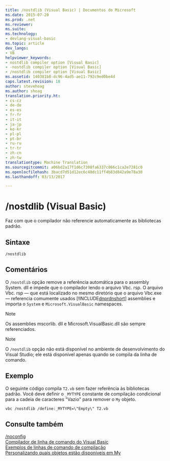 ```yaml
---
title: /nostdlib (Visual Basic) | Documentos do Microsoft
ms.date: 2015-07-20
ms.prod: .net
ms.reviewer: 
ms.suite: 
ms.technology:
- devlang-visual-basic
ms.topic: article
dev_langs:
- VB
helpviewer_keywords:
- nostdlib compiler option [Visual Basic]
- -nostdlib compiler option [Visual Basic]
- /nostdlib compiler option [Visual Basic]
ms.assetid: 140381b8-dc96-4ad5-ae11-792c9ed0be4d
caps.latest.revision: 18
author: stevehoag
ms.author: shoag
translation.priority.ht:
- cs-cz
- de-de
- es-es
- fr-fr
- it-it
- ja-jp
- ko-kr
- pl-pl
- pt-br
- ru-ru
- tr-tr
- zh-cn
- zh-tw
translationtype: Machine Translation
ms.sourcegitcommit: a06bd2a17f1d6c7308fa6337c866c1ca2e7281c0
ms.openlocfilehash: 3bacd7d51d12ec6c48dc11ff4b83d842a9e78a30
ms.lasthandoff: 03/13/2017

---
```

# <a name="nostdlib-visual-basic"></a>/nostdlib (Visual Basic)
Faz com que o compilador não referencie automaticamente as bibliotecas padrão.  
  
## <a name="syntax"></a>Sintaxe  
  
```  
/nostdlib  
```  
  
## <a name="remarks"></a>Comentários  
 O `/nostdlib` opção remove a referência automática para o assembly System. dll e impede que o compilador lendo o arquivo Vbc. rsp. O arquivo Vbc. rsp — que está localizado no mesmo diretório que o arquivo Vbc.exe — referencia comumente usados [!INCLUDE[dnprdnshort](../../../csharp/getting-started/includes/dnprdnshort_md.md)] assemblies e importa o `System` e `Microsoft.VisualBasic` namespaces.  
  
> [!NOTE]
>  Os assemblies mscorlib. dll e Microsoft.VisualBasic.dll são sempre referenciados.  
  
> [!NOTE]
>  O `/nostdlib` opção não está disponível no ambiente de desenvolvimento do Visual Studio; ele está disponível apenas quando se compila da linha de comando.  
  
## <a name="example"></a>Exemplo  
 O seguinte código compila `T2.vb` sem fazer referência às bibliotecas padrão. Você deve definir o `_MYTYPE` constante de compilação condicional para a cadeia de caracteres "Vazio" para remover o `My` objeto.  
  
```  
vbc /nostdlib /define:_MYTYPE=\"Empty\" T2.vb  
```  
  
## <a name="see-also"></a>Consulte também  
 [/noconfig](../../../visual-basic/reference/command-line-compiler/noconfig.md)   
 [Compilador de linha de comando do Visual Basic](../../../visual-basic/reference/command-line-compiler/index.md)   
 [Exemplos de linhas de comando de compilação](../../../visual-basic/reference/command-line-compiler/sample-compilation-command-lines.md)   
 [Personalizando quais objetos estão disponíveis em My](../../../visual-basic/developing-apps/customizing-extending-my/customizing-which-objects-are-available-in-my.md)

